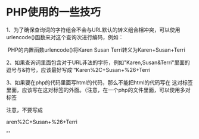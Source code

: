 # PHP使用的一些技巧

1、为了确保查询词的字符组合不会与URL默认的转义组合相冲突，可以使用urlencode()函数来对这个查询次进行编码，例如：

​	PHP的内置函数urlencode()将Karen Susan Terri转义为Karen+Susan+Terri



2、如果查询词里面包含对于URL非法的字符，例如"Karen,Susan&Terri"里面的逗号与&符号，应该最好写成‘“Karen%2C+Susan+%26+Terri



3、如果要在php的代码里面写html的代码，那么不能把html的代码写在<?php   .......    ?> 这对标签里面，应该写在这对标签的外面。（注意，在一个php的文件里面，可以使用多对<?php ......?>标签

注意，<?php ...... ?>不要写成<? ...... ?>









































































































































































aren%2C+Susan+%26+Terri















































































































































































































































































































































































































































































































































































































































































































































































































































































































































































































































































































































































































































































































































































































































































































”’